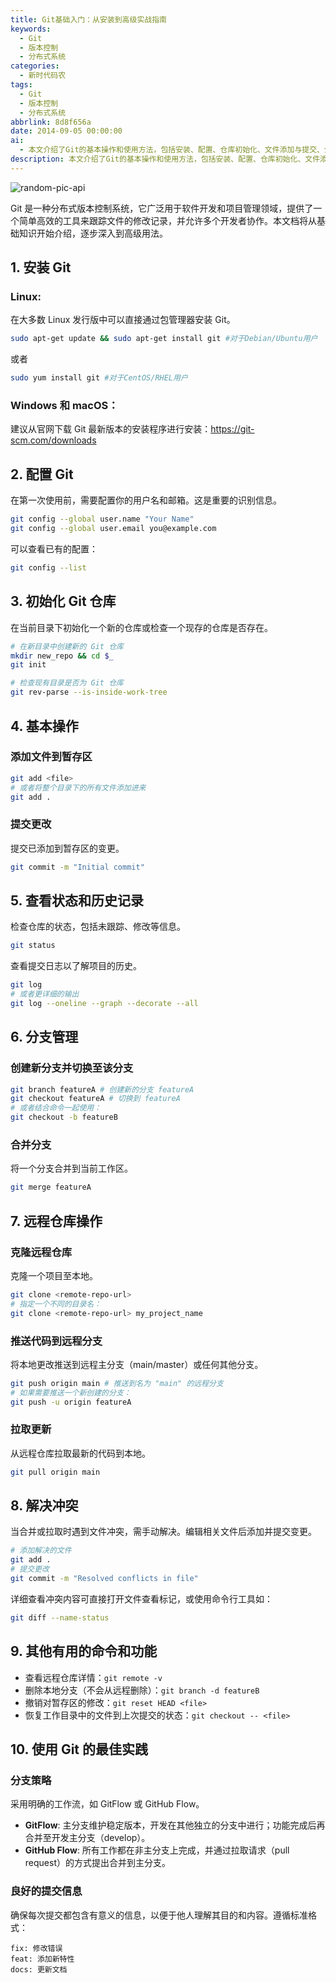 ```yaml
---
title: Git基础入门：从安装到高级实战指南
keywords:
  - Git
  - 版本控制
  - 分布式系统
categories:
  - 新时代码农
tags:
  - Git
  - 版本控制
  - 分布式系统
abbrlink: 8d8f656a
date: 2014-09-05 00:00:00
ai:
  - 本文介绍了Git的基本操作和使用方法，包括安装、配置、仓库初始化、文件添加与提交、分支管理、远程仓库操作、冲突解决以及使用最佳实践等。内容涵盖了从入门到高级使用的各个方面，适合希望深入学习Git的用户。
description: 本文介绍了Git的基本操作和使用方法，包括安装、配置、仓库初始化、文件添加与提交、分支管理、远程仓库操作、冲突解决以及使用最佳实践等。内容涵盖了从入门到高级使用的各个方面，适合希望深入学习Git的用户。
---
```


<!-- markdownlint-disable-next-line MD033 -->
<meta name="referrer" content="no-referrer"/>

![random-pic-api](https://api.dong4j.ink:1024/cover)

Git 是一种分布式版本控制系统，它广泛用于软件开发和项目管理领域，提供了一个简单高效的工具来跟踪文件的修改记录，并允许多个开发者协作。本文档将从基础知识开始介绍，逐步深入到高级用法。

## 1. 安装 Git

### Linux:

在大多数 Linux 发行版中可以直接通过包管理器安装 Git。

```bash
sudo apt-get update && sudo apt-get install git #对于Debian/Ubuntu用户
```

或者

```bash
sudo yum install git #对于CentOS/RHEL用户
```

### Windows 和 macOS：

建议从官网下载 Git 最新版本的安装程序进行安装：https://git-scm.com/downloads

## 2. 配置 Git

在第一次使用前，需要配置你的用户名和邮箱。这是重要的识别信息。

```bash
git config --global user.name "Your Name"
git config --global user.email you@example.com
```

可以查看已有的配置：

```bash
git config --list
```

## 3. 初始化 Git 仓库

在当前目录下初始化一个新的仓库或检查一个现存的仓库是否存在。

```bash
# 在新目录中创建新的 Git 仓库
mkdir new_repo && cd $_
git init

# 检查现有目录是否为 Git 仓库
git rev-parse --is-inside-work-tree
```

## 4. 基本操作

### 添加文件到暂存区

```bash
git add <file>
# 或者将整个目录下的所有文件添加进来
git add .
```

### 提交更改

提交已添加到暂存区的变更。

```bash
git commit -m "Initial commit"
```

## 5. 查看状态和历史记录

检查仓库的状态，包括未跟踪、修改等信息。

```bash
git status
```

查看提交日志以了解项目的历史。

```bash
git log
# 或者更详细的输出
git log --oneline --graph --decorate --all
```

## 6. 分支管理

### 创建新分支并切换至该分支

```bash
git branch featureA # 创建新的分支 featureA
git checkout featureA # 切换到 featureA
# 或者结合命令一起使用：
git checkout -b featureB
```

### 合并分支

将一个分支合并到当前工作区。

```bash
git merge featureA
```

## 7. 远程仓库操作

### 克隆远程仓库

克隆一个项目至本地。

```bash
git clone <remote-repo-url>
# 指定一个不同的目录名：
git clone <remote-repo-url> my_project_name
```

### 推送代码到远程分支

将本地更改推送到远程主分支（main/master）或任何其他分支。

```bash
git push origin main # 推送到名为 "main" 的远程分支
# 如果需要推送一个新创建的分支：
git push -u origin featureA
```

### 拉取更新

从远程仓库拉取最新的代码到本地。

```bash
git pull origin main
```

## 8. 解决冲突

当合并或拉取时遇到文件冲突，需手动解决。编辑相关文件后添加并提交变更。

```bash
# 添加解决的文件
git add .
# 提交更改
git commit -m "Resolved conflicts in file"
```

详细查看冲突内容可直接打开文件查看标记，或使用命令行工具如：

```bash
git diff --name-status
```

## 9. 其他有用的命令和功能

- 查看远程仓库详情：`git remote -v`
- 删除本地分支（不会从远程删除）：`git branch -d featureB`
- 撤销对暂存区的修改：`git reset HEAD <file>`
- 恢复工作目录中的文件到上次提交的状态：`git checkout -- <file>`

## 10. 使用 Git 的最佳实践

### 分支策略

采用明确的工作流，如 GitFlow 或 GitHub Flow。

- **GitFlow**: 主分支维护稳定版本，开发在其他独立的分支中进行；功能完成后再合并至开发主分支（develop）。
- **GitHub Flow**: 所有工作都在非主分支上完成，并通过拉取请求（pull request）的方式提出合并到主分支。

### 良好的提交信息

确保每次提交都包含有意义的信息，以便于他人理解其目的和内容。遵循标准格式：

```
fix: 修改错误
feat: 添加新特性
docs: 更新文档
```
